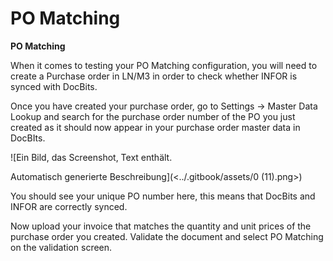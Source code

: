 # PO Matching

**PO Matching**

When it comes to testing your PO Matching configuration, you will need to create a Purchase order in LN/M3 in order to check whether INFOR is synced with DocBits.

Once you have created your purchase order, go to Settings → Master Data Lookup and search for the purchase order number of the PO you just created as it should now appear in your purchase order master data in DocBIts.

![Ein Bild, das Screenshot, Text enthält.

Automatisch generierte Beschreibung](<../.gitbook/assets/0 (11).png>)

You should see your unique PO number here, this means that DocBits and INFOR are correctly synced.

Now upload your invoice that matches the quantity and unit prices of the purchase order you created. Validate the document and select PO Matching on the validation screen.
